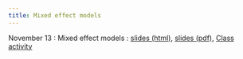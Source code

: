 ```yaml
---
title: Mixed effect models
---
```


November 13
: Mixed effect models
  : [slides (html)](https://sta712-f23.github.io/slides/lecture_32.html), [slides (pdf)](https://sta712-f23.github.io/slides/lecture_32.pdf), [Class activity](https://sta712-f23.github.io/class_activities/ca_lecture_32.html)